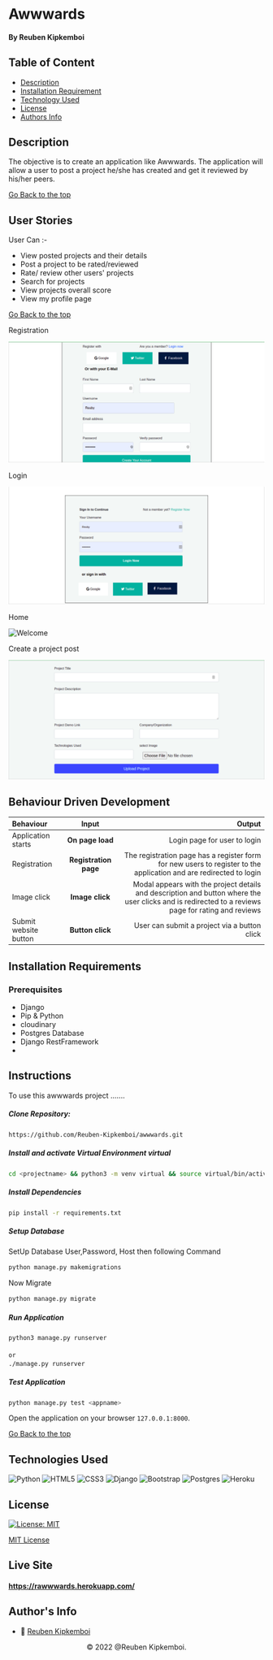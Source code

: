 # Awwwards

#### By Reuben Kipkemboi

## Table of Content

+ [Description](#description)
+ [Installation Requirement](#installation-requirements)
+ [Technology Used](#technologies-used)
+ [License](#license)
+ [Authors Info](#authors-info)

## Description
The objective is to create an application like Awwwards. The application will allow a user to post a project he/she has created and get it reviewed by his/her peers.

[Go Back to the top](#awwwards)


## User Stories

User Can :-

* View posted projects and their details
* Post a project to be rated/reviewed
* Rate/ review other users' projects
* Search for projects 
* View projects overall score
* View my profile page

[Go Back to the top](#awwwards)

Registration

![Registration](./app/static/images/register.png)

Login

![Login](./app/static/images/login.png)

Home

![Welcome](./app/static/images/home.png)


Create a project post

![create post ](./app/static/images/create.png)


## Behaviour Driven Development
| Behaviour | Input | Output |
| :---------------- | :---------------: | ------------------: |
| Application starts | **On page load** | Login page for user to login |
| Registration| **Registration page** | The registration page has a register form for new users  to register to the application and are redirected to login |
| Image click | **Image click** | Modal appears with the project details and description and  button where the user clicks and is redirected to a reviews page for rating and reviews|
| Submit website button | **Button click** | User can submit a project via a button click|


## Installation Requirements

### Prerequisites

- Django
- Pip & Python
- cloudinary 
- Postgres Database
- Django RestFramework
- 

## Instructions

To use this awwwards project .......  
  
##### Clone Repository:  
 ```bash 
https://github.com/Reuben-Kipkemboi/awwwards.git 
```
##### Install and activate Virtual Environment virtual  
 ```bash 
cd <projectname> && python3 -m venv virtual && source virtual/bin/activate 
```  
##### Install Dependencies  
 ```bash 
 pip install -r requirements.txt 
```  
##### Setup Database  
  SetUp Database User,Password, Host then following Command  

 ```bash 
python manage.py makemigrations  
 ``` 
 Now Migrate

 ```bash 
 python manage.py migrate 
```
##### Run Application  
 ```bash 
 python3 manage.py runserver 

 or
 ./manage.py runserver
```
##### Test Application  
 ```bash 
 python manage.py test <appname>
```
Open the application on your browser `127.0.0.1:8000`.  

[Go Back to the top](#awwwards)


## Technologies Used

![Python](https://img.shields.io/badge/python-3670A0?style=for-the-badge&logo=python&logoColor=ffdd54)
![HTML5](https://img.shields.io/badge/html5-%23E34F26.svg?style=for-the-badge&logo=html5&logoColor=white)
![CSS3](https://img.shields.io/badge/css3-%231572B6.svg?style=for-the-badge&logo=css3&logoColor=white)
![Django](https://img.shields.io/badge/django-%23092E20.svg?style=for-the-badge&logo=django&logoColor=white)
![Bootstrap](https://img.shields.io/badge/bootstrap-%23563D7C.svg?style=for-the-badge&logo=bootstrap&logoColor=white)
![Postgres](https://img.shields.io/badge/postgres-%23316192.svg?style=for-the-badge&logo=postgresql&logoColor=white)
![Heroku](https://img.shields.io/badge/heroku-%23430098.svg?style=for-the-badge&logo=heroku&logoColor=white)

## License
[![License: MIT](https://img.shields.io/badge/License-MIT-yellow.svg)](https://opensource.org/licenses/MIT)

[MIT License](LICENSE)

## Live Site

#### https://rawwwards.herokuapp.com/


## Author's Info

* :email: [Reuben Kipkemboi](https://gmail.com)  

<p align = "center">
    &copy; 2022 @Reuben Kipkemboi.
</p>